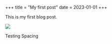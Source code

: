 +++
title = "My first post"
date = 2023-01-01
+++

This is my first blog post.

![](https://images.unsplash.com/photo-1607634847432-a4776abfd6b3?ixlib=rb-4.0.3&ixid=MnwxMjA3fDB8MHxwaG90by1wYWdlfHx8fGVufDB8fHx8&auto=format&fit=crop&w=687&q=80)

Testing Spacing
